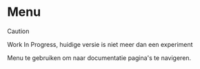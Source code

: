 # Menu

> [!CAUTION]
> Work In Progress, huidige versie is niet meer dan een experiment

Menu te gebruiken om naar documentatie pagina's te navigeren.
